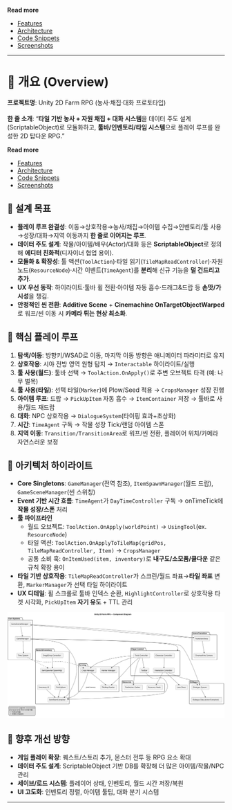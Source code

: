 **Read more**
- [Features](./docs/features.md)
- [Architecture](./docs/architecture.md)
- [Code Snippets](./docs/code-snippets.md)
- [Screenshots](./docs/demo.md)

---

# 📌 개요 (Overview)

**프로젝트명**: Unity 2D Farm RPG (농사·채집·대화 프로토타입)<br>  
**한 줄 소개**: “**타일 기반 농사 + 자원 채집 + 대화 시스템**을 데이터 주도 설계(ScriptableObject)로 모듈화하고, **툴바/인벤토리/타임 시스템**으로 플레이 루프를 완성한 2D 탑다운 RPG.”

**Read more**
- [Features](./docs/features.md)
- [Architecture](./docs/architecture.md)
- [Code Snippets](./docs/code-snippets.md)
- [Screenshots](./docs/demo.md)


## 🎯 설계 목표

* **플레이 루프 완결성**: 이동→상호작용→농사/채집→아이템 수집→인벤토리/툴 사용→성장/대화→지역 이동까지 **한 줄로 이어지는 루프**.
* **데이터 주도 설계**: 작물/아이템/배우(Actor)/대화 등은 **ScriptableObject**로 정의해 **에디터 친화적**(디자이너 협업 용이).
* **모듈화 & 확장성**: 툴 액션(`ToolAction`)·타일 읽기(`TileMapReadController`)·자원 노드(`ResourceNode`)·시간 이벤트(`TimeAgent`)를 **분리**해 신규 기능을 **덜 건드리고 추가**.
* **UX 우선 동작**: 하이라이트·툴바 휠 전환·아이템 자동 흡수·드래그&드랍 등 **손맛/가시성**을 챙김.
* **안정적인 씬 전환**: **Additive Scene** + **Cinemachine OnTargetObjectWarped**로 워프/씬 이동 시 **카메라 튀는 현상 최소화**.

## 🧭 핵심 플레이 루프

1. **탐색/이동**: 방향키/WSAD로 이동, 마지막 이동 방향은 애니메이터 파라미터로 유지
2. **상호작용**: 시야 전방 영역 원형 탐지 → `Interactable` 하이라이트/실행
3. **툴 사용(월드)**: 툴바 선택 → `ToolAction.OnApply()`로 주변 오브젝트 타격 (예: 나무 벌목)
4. **툴 사용(타일)**: 선택 타일(`Marker`)에 Plow/Seed 적용 → `CropsManager` 성장 진행
5. **아이템 루프**: 드랍 → `PickUpItem` 자동 흡수 → `ItemContainer` 저장 → 툴바로 사용/월드 재드랍
6. **대화**: NPC 상호작용 → `DialogueSystem`(타이핑 효과+초상화)
7. **시간**: `TimeAgent` 구독 → 작물 성장 Tick/랜덤 아이템 스폰
8. **지역 이동**: `Transition/TransitionArea`로 워프/씬 전환, 플레이어 위치/카메라 자연스러운 보정

## 🧩 아키텍처 하이라이트

* **Core Singletons**: `GameManager`(전역 참조), `ItemSpawnManager`(월드 드랍), `GameSceneManager`(씬 스위칭)
* **Event 기반 시간 흐름**: `TimeAgent`가 `DayTimeController` 구독 → onTimeTick에 **작물 성장/스폰** 처리
* **툴 파이프라인**
  * 월드 오브젝트: `ToolAction.OnApply(worldPoint)` → `UsingTool`(ex. `ResourceNode`)
  * 타일 액션: `ToolAction.OnApplyToTileMap(gridPos, TileMapReadController, Item)` → `CropsManager`
  * 공통 소비 훅: `OnItemUsed(item, inventory)`로 **내구도/소모품/쿨다운** 같은 규칙 확장 용이
* **타일 기반 상호작용**: `TileMapReadController`가 스크린/월드 좌표→**타일 좌표** 변환, `MarkerManager`가 선택 타일 하이라이트
* **UX 디테일**: 휠 스크롤로 툴바 인덱스 순환, `HighlightController`로 상호작용 타겟 시각화, `PickUpItem` **자기 유도** + TTL 관리

![Component Diagram](./assets/Unity2D_FarmRPG_Component.svg)

## 🔮 향후 개선 방향

* **게임 플레이 확장**: 퀘스트/스토리 추가, 몬스터 전투 등 RPG 요소 확대
* **데이터 주도 설계**: ScriptableObject 기반 DB를 확장해 더 많은 아이템/작물/NPC 관리
* **세이브/로드 시스템**: 플레이어 상태, 인벤토리, 월드 시간 저장/복원
* **UI 고도화**: 인벤토리 정렬, 아이템 툴팁, 대화 분기 시스템

---